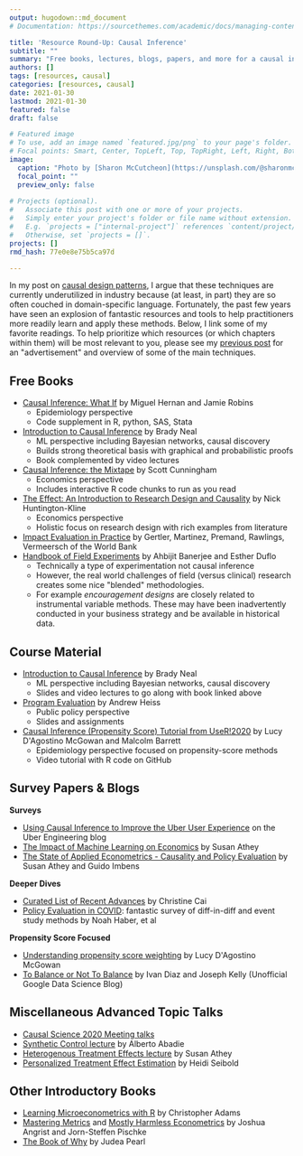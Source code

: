 ```yaml
---
output: hugodown::md_document
# Documentation: https://sourcethemes.com/academic/docs/managing-content/

title: 'Resource Round-Up: Causal Inference'
subtitle: ""
summary: "Free books, lectures, blogs, papers, and more for a causal inference crash course"
authors: []
tags: [resources, causal]
categories: [resources, causal]
date: 2021-01-30
lastmod: 2021-01-30
featured: false
draft: false

# Featured image
# To use, add an image named `featured.jpg/png` to your page's folder.
# Focal points: Smart, Center, TopLeft, Top, TopRight, Left, Right, BottomLeft, Bottom, BottomRight.
image:
  caption: "Photo by [Sharon McCutcheon](https://unsplash.com/@sharonmccutcheon) on Unsplash"
  focal_point: ""
  preview_only: false
  
# Projects (optional).
#   Associate this post with one or more of your projects.
#   Simply enter your project's folder or file name without extension.
#   E.g. `projects = ["internal-project"]` references `content/project/deep-learning/index.md`.
#   Otherwise, set `projects = []`.
projects: []
rmd_hash: 77e0e8e75b5ca97d

---
```


In my post on [causal design patterns](/post/causal-design-patterns/), I argue that these techniques are currently underutilized in industry because (at least, in part) they are so often couched in domain-specific language. Fortunately, the past few years have seen an explosion of fantastic resources and tools to help practitioners more readily learn and apply these methods. Below, I link some of my favorite readings. To help prioritize which resources (or which chapters within them) will be most relevant to you, please see my [previous post](/post/causal-design-patterns/) for an "advertisement" and overview of some of the main techniques.

Free Books
----------

-   [Causal Inference: What If](https://www.hsph.harvard.edu/miguel-hernan/causal-inference-book/) by Miguel Hernan and Jamie Robins
    -   Epidemiology perspective
    -   Code supplement in R, python, SAS, Stata
-   [Introduction to Causal Inference](https://www.bradyneal.com/causal-inference-course) by Brady Neal
    -   ML perspective including Bayesian networks, causal discovery
    -   Builds strong theoretical basis with graphical and probabilistic proofs
    -   Book complemented by video lectures
-   [Causal Inference: the Mixtape](https://mixtape.scunning.com/) by Scott Cunningham
    -   Economics perspective
    -   Includes interactive R code chunks to run as you read
-   [The Effect: An Introduction to Research Design and Causality](https://nickchk.com/causalitybook.html) by Nick Huntington-Kline
    -   Economics perspective
    -   Holistic focus on research design with rich examples from literature
-   [Impact Evaluation in Practice](https://openknowledge.worldbank.org/handle/10986/25030) by Gertler, Martinez, Premand, Rawlings, Vermeersch of the World Bank
-   [Handbook of Field Experiments](https://www.povertyactionlab.org/page/handbook-field-experiments) by Ahbijit Banerjee and Esther Duflo
    -   Technically a type of experimentation not causal inference
    -   However, the real world challenges of field (versus clinical) research creates some nice "blended" methodologies.
    -   For example *encouragement designs* are closely related to instrumental variable methods. These may have been inadvertently conducted in your business strategy and be available in historical data.

Course Material
---------------

-   [Introduction to Causal Inference](https://www.bradyneal.com/causal-inference-course) by Brady Neal
    -   ML perspective including Bayesian networks, causal discovery
    -   Slides and video lectures to go along with book linked above
-   [Program Evaluation](https://evalf19.classes.andrewheiss.com/) by Andrew Heiss
    -   Public policy perspective
    -   Slides and assignments
-   [Causal Inference (Propensity Score) Tutorial from UseR!2020](https://github.com/LucyMcGowan/user2020-causal-inference) by Lucy D'Agostino McGowan and Malcolm Barrett
    -   Epidemiology perspective focused on propensity-score methods
    -   Video tutorial with R code on GitHub

Survey Papers & Blogs
---------------------

**Surveys**

-   [Using Causal Inference to Improve the Uber User Experience](https://eng.uber.com/causal-inference-at-uber/) on the Uber Engineering blog
-   [The Impact of Machine Learning on Economics](https://www.nber.org/system/files/chapters/c14009/c14009.pdf) by Susan Athey
-   [The State of Applied Econometrics - Causality and Policy Evaluation](https://arxiv.org/abs/1607.00699) by Susan Athey and Guido Imbens

**Deeper Dives**

-   [Curated List of Recent Advances](https://christinecai.github.io/PublicGoods/applied_micro_methods.pdf) by Christine Cai
-   [Policy Evaluation in COVID](https://arxiv.org/abs/2009.01940): fantastic survey of diff-in-diff and event study methods by Noah Haber, et al

**Propensity Score Focused**

-   [Understanding propensity score weighting](https://livefreeordichotomize.com/2019/01/17/understanding-propensity-score-weighting/) by Lucy D'Agostino McGowan
-   [To Balance or Not To Balance](https://www.unofficialgoogledatascience.com/2016/06/to-balance-or-not-to-balance.html) by Ivan Diaz and Joseph Kelly (Unofficial Google Data Science Blog)

Miscellaneous Advanced Topic Talks
----------------------------------

-   [Causal Science 2020 Meeting talks](https://causalscience.org/programme/about/)
-   [Synthetic Control lecture](https://www.youtube.com/watch?v=nKzNp-qpE-I&list=PLoazKTcS0RzZ1SUgeOgc6SWt51gfT80N0&index=11) by Alberto Abadie
-   [Heterogenous Treatment Effects lecture](https://www.youtube.com/watch?v=oZoizsX3bts&list=PLoazKTcS0RzZ1SUgeOgc6SWt51gfT80N0&index=7) by Susan Athey
-   [Personalized Treatment Effect Estimation](https://www.youtube.com/watch?v=NRzObclZVT8) by Heidi Seibold

Other Introductory Books
------------------------

-   [Learning Microeconometrics with R](https://www.routledge.com/Learning-Microeconometrics-with-R/Adams/p/book/9780367255381) by Christopher Adams
-   [Mastering Metrics](https://www.amazon.com/gp/product/0691152845/ref=ox_sc_act_title_3?smid=ATVPDKIKX0DER&psc=1) and [Mostly Harmless Econometrics](https://www.amazon.com/Mostly-Harmless-Econometrics-Empiricists-Companion/dp/0691120358/ref=pd_sbs_14_1/134-6784964-9794862?_encoding=UTF8&pd_rd_i=0691120358&pd_rd_r=ebba5491-d197-4e79-be24-ec7e1c2bda17&pd_rd_w=xvRCC&pd_rd_wg=dpUZo&pf_rd_p=bc074051-81d1-4874-a3fd-fd0c867ce3b4&pf_rd_r=69D56CVPRFHAWNKFARBY&psc=1&refRID=69D56CVPRFHAWNKFARBY) by Joshua Angrist and Jorn-Steffen Pischke
-   [The Book of Why](https://www.amazon.com/Book-Why-Science-Cause-Effect/dp/046509760X/ref=sr_1_1?dchild=1&keywords=book+of+why&qid=1596111613&s=books&sr=1-1) by Judea Pearl

